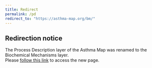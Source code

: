 ```yaml
---
title: Redirect
permalink: /pd
redirect_to: "https://asthma-map.org/bm/"
---
```


## Redirection notice

The Process Description layer of the Asthma Map was renamed to the Biochemical Mechanisms layer.  
Please [follow this link](/bm) to access the new page.
